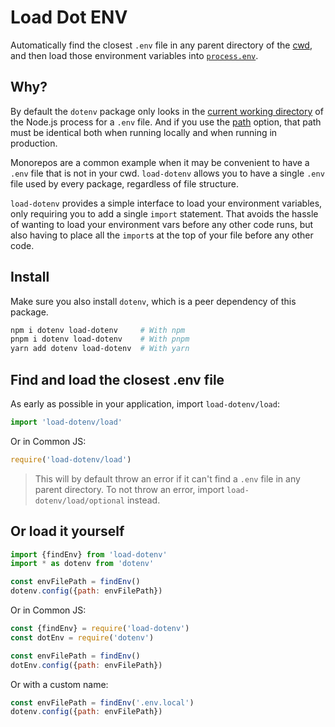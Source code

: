 # Load Dot ENV

Automatically find the closest `.env` file in any parent directory of the [cwd], and then load those environment variables into [`process.env`](https://nodejs.org/docs/latest/api/process.html#process_process_env).

## Why?

By default the `dotenv` package only looks in the [current working directory][cwd] of the Node.js process for a `.env` file. And if you use the [path] option, that path must be identical both when running locally and when running in production.

Monorepos are a common example when it may be convenient to have a `.env` file that is not in your cwd. `load-dotenv` allows you to have a single `.env` file used by every package, regardless of file structure.

`load-dotenv` provides a simple interface to load your environment variables, only requiring you to add a single `import` statement. That avoids the hassle of wanting to load your environment vars before any other code runs, but also having to place all the `import`s at the top of your file before any other code.

[cwd]: https://nodejs.org/api/process.html#processcwd
[path]: https://github.com/motdotla/dotenv#path

## Install

Make sure you also install `dotenv`, which is a peer dependency of this package.

```bash
npm i dotenv load-dotenv     # With npm
pnpm i dotenv load-dotenv    # With pnpm
yarn add dotenv load-dotenv  # With yarn
```

## Find and load the closest .env file

As early as possible in your application, import `load-dotenv/load`:

```js
import 'load-dotenv/load'
```

Or in Common JS:

```js
require('load-dotenv/load')
```

> This will by default throw an error if it can't find a `.env` file in any parent directory. To not throw an error, import `load-dotenv/load/optional` instead.

## Or load it yourself

```js
import {findEnv} from 'load-dotenv'
import * as dotenv from 'dotenv'

const envFilePath = findEnv()
dotenv.config({path: envFilePath})
```

Or in Common JS:

```js
const {findEnv} = require('load-dotenv')
const dotEnv = require('dotenv')

const envFilePath = findEnv()
dotEnv.config({path: envFilePath})
```

Or with a custom name:

```js
const envFilePath = findEnv('.env.local')
dotenv.config({path: envFilePath})
```
